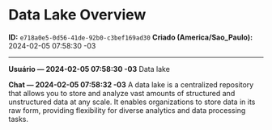 # Data Lake Overview

**ID:** `e718a0e5-0d56-41de-92b0-c3bef169ad30`
**Criado (America/Sao_Paulo):** 2024-02-05 07:58:30 -03

---

**Usuário — 2024-02-05 07:58:30 -03**
Data lake

**Chat — 2024-02-05 07:58:32 -03**
A data lake is a centralized repository that allows you to store and analyze vast amounts of structured and unstructured data at any scale. It enables organizations to store data in its raw form, providing flexibility for diverse analytics and data processing tasks.
